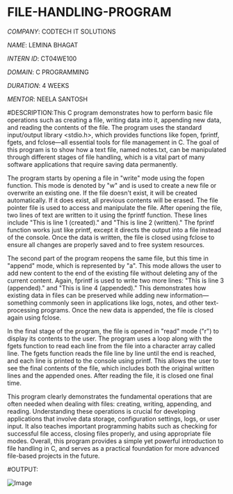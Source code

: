 # FILE-HANDLING-PROGRAM

*COMPANY*: CODTECH IT SOLUTIONS

*NAME*: LEMINA BHAGAT

*INTERN ID*: CT04WE100

*DOMAIN*: C PROGRAMMING

*DURATION*: 4 WEEKS

*MENTOR*: NEELA SANTOSH

#DESCRIPTION:This C program demonstrates how to perform basic file operations such as creating a file, writing data into it, appending new data, and reading the contents of the file. The program uses the standard input/output library <stdio.h>, which provides functions like fopen, fprintf, fgets, and fclose—all essential tools for file management in C. The goal of this program is to show how a text file, named notes.txt, can be manipulated through different stages of file handling, which is a vital part of many software applications that require saving data permanently.

The program starts by opening a file in "write" mode using the fopen function. This mode is denoted by "w" and is used to create a new file or overwrite an existing one. If the file doesn't exist, it will be created automatically. If it does exist, all previous contents will be erased. The file pointer file is used to access and manipulate the file. After opening the file, two lines of text are written to it using the fprintf function. These lines include "This is line 1 (created)." and "This is line 2 (written)." The fprintf function works just like printf, except it directs the output into a file instead of the console. Once the data is written, the file is closed using fclose to ensure all changes are properly saved and to free system resources.

The second part of the program reopens the same file, but this time in "append" mode, which is represented by "a". This mode allows the user to add new content to the end of the existing file without deleting any of the current content. Again, fprintf is used to write two more lines: "This is line 3 (appended)." and "This is line 4 (appended)." This demonstrates how existing data in files can be preserved while adding new information—something commonly seen in applications like logs, notes, and other text-processing programs. Once the new data is appended, the file is closed again using fclose.

In the final stage of the program, the file is opened in "read" mode ("r") to display its contents to the user. The program uses a loop along with the fgets function to read each line from the file into a character array called line. The fgets function reads the file line by line until the end is reached, and each line is printed to the console using printf. This allows the user to see the final contents of the file, which includes both the original written lines and the appended ones. After reading the file, it is closed one final time.

This program clearly demonstrates the fundamental operations that are often needed when dealing with files: creating, writing, appending, and reading. Understanding these operations is crucial for developing applications that involve data storage, configuration settings, logs, or user input. It also teaches important programming habits such as checking for successful file access, closing files properly, and using appropriate file modes. Overall, this program provides a simple yet powerful introduction to file handling in C, and serves as a practical foundation for more advanced file-based projects in the future.

#OUTPUT:

![Image](https://github.com/user-attachments/assets/ef31ff0a-d9f6-4701-a16d-c27c99ca2107)

